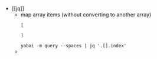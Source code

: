 - [[jq]]
	- map array items (without converting to another array)
	  ```
	  [
	  
	  ]
	  ```
	  `yabai -m query --spaces | jq '.[].index'`
	-